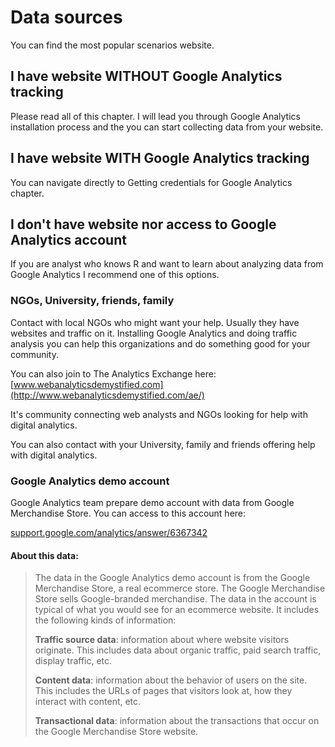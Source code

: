 # Data sources

You can find the most popular scenarios website.

## I have website WITHOUT Google Analytics tracking

Please read all of this chapter. I will lead you through Google Analytics installation process and the you can start collecting data from your website.

## I have website WITH Google Analytics tracking

You can navigate directly to Getting credentials for Google Analytics chapter.

## I don't have website nor access to Google Analytics account

If you are analyst who knows R and want to learn about analyzing data from Google Analytics I recommend one of this options.

### NGOs, University, friends, family

Contact with local NGOs who might want your help. Usually they have websites and traffic on it. Installing Google Analytics and doing traffic analysis you can help this organizations and do something good for your community.

You can also join to The Analytics Exchange here: [www.webanalyticsdemystified.com](http://www.webanalyticsdemystified.com/ae/)

It's community connecting web analysts and NGOs looking for help with digital analytics.

You can also contact with your University, family and friends offering help with digital analytics.

### Google Analytics demo account

Google Analytics team prepare demo account with data from Google Merchandise Store. You can access to this account here:

[support.google.com\/analytics\/answer\/6367342](https://support.google.com/analytics/answer/6367342)

#### About this data:

> The data in the Google Analytics demo account is from the Google Merchandise Store, a real ecommerce store. The Google Merchandise Store sells Google-branded merchandise. The data in the account is typical of what you would see for an ecommerce website. It includes the following kinds of information:
> 
> **Traffic source data**: information about where website visitors originate. This includes data about organic traffic, paid search traffic, display traffic, etc.
> 
> **Content data**: information about the behavior of users on the site. This includes the URLs of pages that visitors look at, how they interact with content, etc.
> 
> **Transactional data**: information about the transactions that occur on the Google Merchandise Store website.

